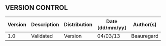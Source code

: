 &nbsp;
========

VERSION CONTROL
---------------

 Version | Description | Distribution | Date [dd/mm/yy] | Author(s)
---------|-------------|--------------|-----------------|-----------------
 1.0     |  Validated  | Version      |  04/03/13       | Beauregard

